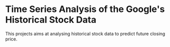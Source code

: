 # Time Series Analysis of the Google's Historical Stock Data

This projects aims at analysing historical stock data to predict future closing price.